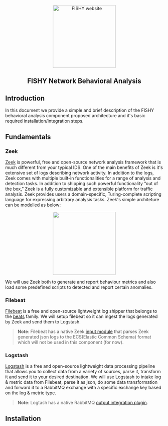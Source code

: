 <p align="center">
  <a href="https://fishy-project.eu" target="_blank"><img width=200 src="https://i.imgur.com/K06KiZV.png" alt="FISHY website"></a>
  <h2 align="center">FISHY Network Behavioral Analysis</h2>
</p>


## Introduction
In this document we provide a simple and brief description of the FISHY behavioral analysis component proposed architecture and it's basic required installation/integration steps.

## Fundamentals

### Zeek
[Zeek](https://zeek.org) is powerful, free and open-source network analysis framework that is much different from your typical IDS. One of the main benefits of Zeek is it's extensive set of logs describing network activity. In addition to the logs, Zeek comes with multiple built-in functionalities for a range of analysis and detection tasks. In addition to shipping such powerful functionality “out of the box,” Zeek is a fully customizable and extensible platform for traffic analysis. Zeek provides users a domain-specific, Turing-complete scripting language for expressing arbitrary analysis tasks. Zeek's simple architeture can be modelled as below:
<p align="center">
  <img width=200 src="https://i.imgur.com/l2fFc0Q.png">
</p>

We will use Zeek both to generate and report behaviour metrics and also load some predefined scripts to detected and report certain anomalies.

### Filebeat
[Filebeat](https://www.elastic.co/beats/filebeat) is a free and open-source lightweight log shipper that belongs to the [beats](https://github.com/elastic/beats) family. We will setup filebeat so it can ingest the logs generated by Zeek and send them to Logstash.
> **Note**: Filebeat has a native Zeek [input module](https://www.elastic.co/guide/en/beats/filebeat/current/filebeat-module-zeek.html) that parses Zeek generated json logs to the ECS(Elastic Common Schema) format which will not be used in this component (for now).

### Logstash
[Logstash](https://www.elastic.co/logstash) is a free and open-source lightweight data processing pipeline that allows you to collect data from a variety of sources, parse it, transform it and send it to your desired destination. We will use Logstash to intake log & metric data from Filebeat, parse it as json, do some data transformation and forward it to a RabbitMQ exchange with a specific exchange key based on the log & metric type. 
> **Note**: Logtash has a native RabbitMQ [output integration plugin](https://www.elastic.co/guide/en/logstash/current/plugins-outputs-rabbitmq.html).

## Installation
